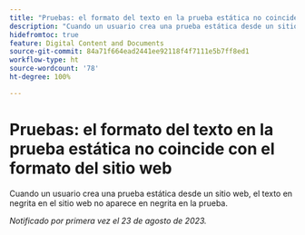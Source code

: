 ```yaml
---
title: "Pruebas: el formato del texto en la prueba estática no coincide con el formato del sitio web"
description: "Cuando un usuario crea una prueba estática desde un sitio web, el texto en negrita en el sitio web no aparece en negrita en la prueba."
hidefromtoc: true
feature: Digital Content and Documents
source-git-commit: 84a71f664ead2441ee92118f4f7111e5b7ff8ed1
workflow-type: ht
source-wordcount: '78'
ht-degree: 100%

---
```



# Pruebas: el formato del texto en la prueba estática no coincide con el formato del sitio web

<!--WF, WFP TOCs-->

Cuando un usuario crea una prueba estática desde un sitio web, el texto en negrita en el sitio web no aparece en negrita en la prueba.

_Notificado por primera vez el 23 de agosto de 2023._

